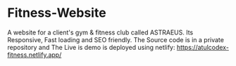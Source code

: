 # Fitness-Website
A website for a client's gym &amp; fitness club called ASTRAEUS. Its Responsive, Fast loading and SEO friendly. The Source code is in a private repository and The Live is demo is deployed using netlify: https://atulcodex-fitness.netlify.app/
